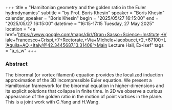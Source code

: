 +++
title = "Hamiltonian geometry and the golden ratio in the Euler hydrodynamics"
subtitle = "by Prof. Boris Khesin"
speaker = "Boris Khesin"
calendar_speaker = "Boris Khesin"
begin = "2025/05/27  16:15:00"
end = "2025/05/27  16:15:00"
datetime = "16:15-17:15 Tuesday, 27 May 2025"
location = "<a href='https://www.google.com/maps/dir//Gran+Sasso+Science+Institute,+Viale+Francesco+Crispi,+7+Rectorate,+Via+Michele+Iacobucci,+2,+67100+L'Aquila+AQ,+Italy/@42.3445687,13.31408'>Main Lecture Hall, Ex-Isef</a>"
tags = "a_s_w"
+++

### Abstract
The binormal (or vortex filament) equation provides the localized induction approximation of the 3D incompressible Euler equation. We present a Hamiltonian framework for the binormal equation in higher-dimensions and its explicit solutions that collapse in finite time. In 2D we observe a curious appearance of the golden ratio in the motion of point vortices in the plane. This is a joint work with C.Yang and H.Wang.
